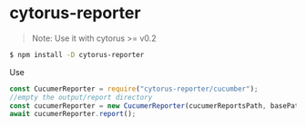 # cytorus-reporter

> Note: Use it with cytorus >= v0.2

```bash
$ npm install -D cytorus-reporter
```

Use
```js
const CucumerReporter = require("cytorus-reporter/cucumber");
//empty the output/report directory
const cucumerReporter = new CucumerReporter(cucumerReportsPath, basePath, inputFileLocation);
await cucumerReporter.report();
```